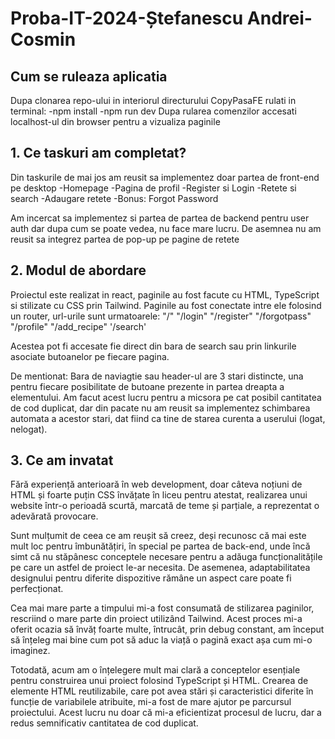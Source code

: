# Proba-IT-2024-Ștefanescu Andrei-Cosmin

## Cum se ruleaza aplicatia
Dupa clonarea repo-ului in interiorul directurului CopyPasaFE rulati in terminal:
-npm install
-npm run dev
Dupa rularea comenzilor accesati localhost-ul din browser pentru a vizualiza paginile


## 1. Ce taskuri am completat?

Din taskurile de mai jos am reusit sa implementez doar partea de front-end pe desktop
-Homepage
-Pagina de profil
-Register si Login
-Retete si search
-Adaugare retete
-Bonus: Forgot Password 

Am incercat sa implementez si partea de partea de backend pentru user auth dar dupa cum se poate vedea, nu face mare lucru. De asemnea nu am reusit sa integrez partea de pop-up pe pagine de retete 


## 2. Modul de abordare

Proiectul este realizat in react, paginile au fost facute cu HTML, TypeScript si stilizate cu CSS prin Tailwind.
Paginile au fost conectate intre ele folosind un router, url-urile sunt urmatoarele:
"/"
"/login"
"/register"
"/forgotpass"
"/profile"
"/add_recipe"
'/search'

Acestea pot fi accesate fie direct din bara de search sau prin linkurile asociate butoanelor pe fiecare pagina.

De mentionat: Bara de naviagtie sau header-ul are 3 stari distincte, una pentru fiecare posibilitate de butoane prezente in partea dreapta a elementului. Am facut acest lucru pentru a micsora pe cat posibil cantitatea de cod duplicat, dar din pacate nu am reusit sa implementez schimbarea automata a acestor stari, dat fiind ca tine de starea curenta a userului (logat, nelogat).


## 3. Ce am invatat

Fără experiență anterioară în web development, doar câteva noțiuni de HTML și foarte puțin CSS învățate în liceu pentru atestat, realizarea unui website într-o perioadă scurtă, marcată de teme și parțiale, a reprezentat o adevărată provocare.

Sunt mulțumit de ceea ce am reușit să creez, deși recunosc că mai este mult loc pentru îmbunătățiri, în special pe partea de back-end, unde încă simt că nu stăpânesc conceptele necesare pentru a adăuga funcționalitățile pe care un astfel de proiect le-ar necesita. De asemenea, adaptabilitatea designului pentru diferite dispozitive rămâne un aspect care poate fi perfecționat.

Cea mai mare parte a timpului mi-a fost consumată de stilizarea paginilor, rescriind o mare parte din proiect utilizând Tailwind. Acest proces mi-a oferit ocazia să învăț foarte multe, întrucât, prin debug constant, am început să înțeleg mai bine cum pot să aduc la viață o pagină exact așa cum mi-o imaginez.

Totodată, acum am o înțelegere mult mai clară a conceptelor esențiale pentru construirea unui proiect folosind TypeScript și HTML. Crearea de elemente HTML reutilizabile, care pot avea stări și caracteristici diferite în funcție de variabilele atribuite, mi-a fost de mare ajutor pe parcursul proiectului. Acest lucru nu doar că mi-a eficientizat procesul de lucru, dar a redus semnificativ cantitatea de cod duplicat.